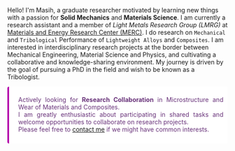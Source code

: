 Hello! I'm Masih, a graduate researcher motivated by learning new things with a passion for **Solid Mechanics** and **Materials Science**. I am currently a research assistant and a member of *Light Metals Research Group (LMRG)* at [Materials and Energy Research Center (MERC)](https://en.merc.ac.ir/). I do research on `Mechanical` and `Tribological` Performance of `Lightweight Alloys` and `Composites`.
I am interested in interdisciplinary research projects at the border between Mechanical Engineering, Material Science and Physics, and cultivating a collaborative and knowledge-sharing environment. My journey is driven by the goal of pursuing a PhD in the field and wish to be known as a Tribologist.

<div
  class="warning"
  style="
    background-color: #ffffff;
    color: #69337a;
    border-left: solid #b509ac 4px;
    border-radius: 4px;
    padding: 0.7em;
  "
>
  <span>
    <p style="margin-top: 0.8em; margin-left: 0.8em; text-align: justify;">
      <i class="fa fa-bullhorn" aria-hidden="true"></i>
      Actively looking for <b>Research Collaboration</b> in Microstructure and Wear of Materials and Composites.<br />
      I am greatly enthusiastic about participating in shared tasks and welcome opportunities to collaborate on research projects.<br />
      Please feel free to <a href="mailto:banijamali.masih@gmail.com">contact me</a> if we might have common interests.
    </p>
  </span>
</div>